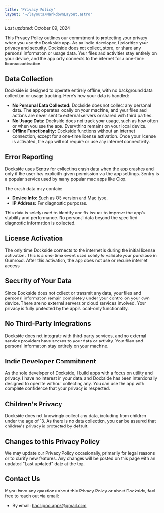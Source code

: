 ```yaml
---
title: 'Privacy Policy'
layout: '~/layouts/MarkdownLayout.astro'
---
```


_Last updated_: October 09, 2024

This Privacy Policy outlines our commitment to protecting your privacy when you use the Dockside app. As an indie developer, I prioritize your privacy and security. Dockside does not collect, store, or share any personal information or usage data. Your files and activities stay entirely on your device, and the app only connects to the internet for a one-time license activation.

## Data Collection

Dockside is designed to operate entirely offline, with no background data collection or usage tracking. Here’s how your data is handled:

- **No Personal Data Collected:** Dockside does not collect any personal data. The app operates locally on your machine, and your files and actions are never sent to external servers or shared with third parties.
- **No Usage Data:** Dockside does not track your usage, such as how often or when you use the app. Everything remains on your local device.
- **Offline Functionality:** Dockside functions without an internet connection, except for a one-time license activation. Once your license is activated, the app will not require or use any internet connectivity.

## Error Reporting

Dockside uses [Sentry](https://sentry.io/) for collecting crash data when the app crashes and only if the user has explicitly given permission via the app settings. Sentry is a popular service used by many popular mac apps like Clop.

The crash data may contain:

- **Device Info:** Such as OS version and Mac type.
- **IP Address:** For diagnostic purposes.

This data is solely used to identify and fix issues to improve the app's stability and performance. No personal data beyond the specified diagnostic information is collected.

  
## License Activation

The only time Dockside connects to the internet is during the initial license activation. This is a one-time event used solely to validate your purchase in Gumroad. After this activation, the app does not use or require internet access.

## Security of Your Data

Since Dockside does not collect or transmit any data, your files and personal information remain completely under your control on your own device. There are no external servers or cloud services involved. Your privacy is fully protected by the app’s local-only functionality.

## No Third-Party Integrations

Dockside does not integrate with third-party services, and no external service providers have access to your data or activity. Your files and personal information stay entirely on your machine.

## Indie Developer Commitment

As the sole developer of Dockside, I build apps with a focus on utility and privacy. I have no interest in your data, and Dockside has been intentionally designed to operate without collecting any. You can use the app with complete confidence that your privacy is respected.

## Children's Privacy

Dockside does not knowingly collect any data, including from children under the age of 13. As there is no data collection, you can be assured that children's privacy is protected by default.

## Changes to this Privacy Policy

We may update our Privacy Policy occasionally, primarily for legal reasons or to clarify new features. Any changes will be posted on this page with an updated "Last updated" date at the top.

## Contact Us

If you have any questions about this Privacy Policy or about Dockside, feel free to reach out via email:

- By email: hachipoo.apps@gmail.com
